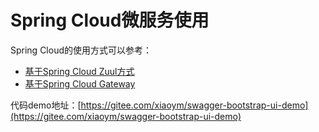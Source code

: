 # Spring Cloud微服务使用

Spring Cloud的使用方式可以参考：

- [基于Spring Cloud Zuul方式](../solution/ui-front-zuul.md)
- [基于Spring Cloud Gateway](../solution/ui-front-gateway.md)


代码demo地址：[https://gitee.com/xiaoym/swagger-bootstrap-ui-demo](https://gitee.com/xiaoym/swagger-bootstrap-ui-demo)
 
 
 